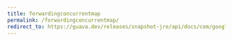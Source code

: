 ```yaml
---
title: forwardingconcurrentmap
permalink: /forwardingconcurrentmap/
redirect_to: https://guava.dev/releases/snapshot-jre/api/docs/com/google/common/collect/ForwardingConcurrentMap.html
---
```

